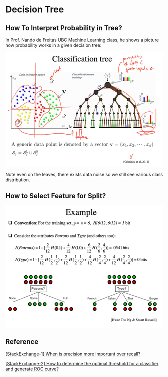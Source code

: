 
# Decision Tree 




## How To Interpret Probability in Tree?

In Prof. Nando de Freitas UBC Machine Learning class, he shows a picture how probability works in a given decision tree:

![decision_tree](images/layer_probability.png)

Note even on the leaves, there exists data noise so we still see various class distribution.


## How to Select Feature for Split?


![example_information_gain](images/example_information_gain.png)







## Reference


[When is precision more important over recall?]: https://datascience.stackexchange.com/questions/30881/when-is-precision-more-important-over-recall
[[StackExchange-1] When is precision more important over recall?](https://datascience.stackexchange.com/questions/30881/when-is-precision-more-important-over-recall)


[How to determine the optimal threshold for a classifier and generate ROC curve?]: https://stats.stackexchange.com/questions/123124/how-to-determine-the-optimal-threshold-for-a-classifier-and-generate-roc-curve#:~:text=A%20really%20easy%20way%20to,positive%20rate(fpr)%20overlap.
[[StackExchange-2] How to determine the optimal threshold for a classifier and generate ROC curve?](https://stats.stackexchange.com/questions/123124/how-to-determine-the-optimal-threshold-for-a-classifier-and-generate-roc-curve#:~:text=A%20really%20easy%20way%20to,positive%20rate(fpr)%20overlap.)

